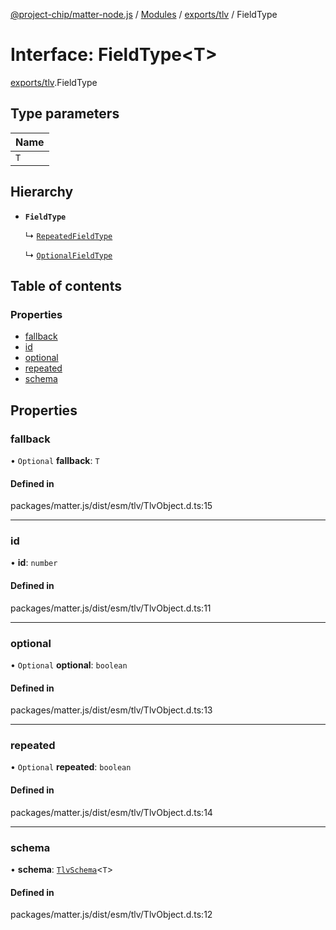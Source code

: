 [@project-chip/matter-node.js](../README.md) / [Modules](../modules.md) / [exports/tlv](../modules/exports_tlv.md) / FieldType

# Interface: FieldType\<T\>

[exports/tlv](../modules/exports_tlv.md).FieldType

## Type parameters

| Name |
| :------ |
| `T` |

## Hierarchy

- **`FieldType`**

  ↳ [`RepeatedFieldType`](exports_tlv.RepeatedFieldType.md)

  ↳ [`OptionalFieldType`](exports_tlv.OptionalFieldType.md)

## Table of contents

### Properties

- [fallback](exports_tlv.FieldType.md#fallback)
- [id](exports_tlv.FieldType.md#id)
- [optional](exports_tlv.FieldType.md#optional)
- [repeated](exports_tlv.FieldType.md#repeated)
- [schema](exports_tlv.FieldType.md#schema)

## Properties

### fallback

• `Optional` **fallback**: `T`

#### Defined in

packages/matter.js/dist/esm/tlv/TlvObject.d.ts:15

___

### id

• **id**: `number`

#### Defined in

packages/matter.js/dist/esm/tlv/TlvObject.d.ts:11

___

### optional

• `Optional` **optional**: `boolean`

#### Defined in

packages/matter.js/dist/esm/tlv/TlvObject.d.ts:13

___

### repeated

• `Optional` **repeated**: `boolean`

#### Defined in

packages/matter.js/dist/esm/tlv/TlvObject.d.ts:14

___

### schema

• **schema**: [`TlvSchema`](../classes/exports_tlv.TlvSchema.md)\<`T`\>

#### Defined in

packages/matter.js/dist/esm/tlv/TlvObject.d.ts:12
